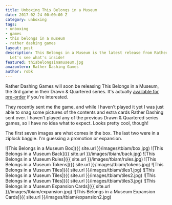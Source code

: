 ```yaml
---
title: Unboxing This Belongs in a Museum
date: 2017-02-24 00:00:00 Z
category: unboxing
tags:
- unboxing
- games
- this belongs in a museum
- rather dashing games
layout: post
description: This Belongs in a Museum is the latest release from Rather Dashing Games.
  Let's see what's inside!
featured: thisbelongsinamuseum.jpg
amazonterm: Rather Dashing Games
author: robk
---
```


Rather Dashing Games will soon be releasing This Belongs in a Museum, the 3rd game in their Drawn & Quartered series. It's actually [available for pre-order](http://www.ratherdashinggames.com/this-belongs-in-a-museum) if you're interested.

They recently sent me the game, and while I haven't played it yet I was just able to snag some pictures of the contents and extra cards Rather Dashing sent over. I haven't played any of the previous Drawn & Quartered series games, so I have no idea what to expect. Looks pretty cool, though!

The first seven images are what comes in the box. The last two were in a ziplock baggie. I'm guessing a promotion or expansion.

![This Belongs in a Museum Box]({{ site.url }}/images/tbiam/box.jpg)
![This Belongs in a Museum Back]({{ site.url }}/images/tbiam/back.jpg)
![This Belongs in a Museum Rules]({{ site.url }}/images/tbiam/rules.jpg)
![This Belongs in a Museum Tokens]({{ site.url }}/images/tbiam/tokens.jpg)
![This Belongs in a Museum Tiles]({{ site.url }}/images/tbiam/tiles1.jpg)
![This Belongs in a Museum Tiles]({{ site.url }}/images/tbiam/tiles2.jpg)
![This Belongs in a Museum Tiles]({{ site.url }}/images/tbiam/tiles3.jpg)
![This Belongs in a Museum Expansion Cards]({{ site.url }}/images/tbiam/expansion.jpg)
![This Belongs in a Museum Expansion Cards]({{ site.url }}/images/tbiam/expansion2.jpg)
